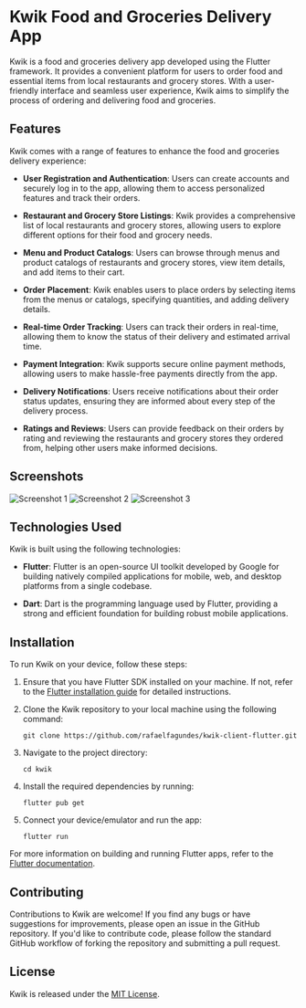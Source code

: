 # Kwik Food and Groceries Delivery App

Kwik is a food and groceries delivery app developed using the Flutter framework. It provides a convenient platform for users to order food and essential items from local restaurants and grocery stores. With a user-friendly interface and seamless user experience, Kwik aims to simplify the process of ordering and delivering food and groceries.

## Features

Kwik comes with a range of features to enhance the food and groceries delivery experience:

- **User Registration and Authentication**: Users can create accounts and securely log in to the app, allowing them to access personalized features and track their orders.

- **Restaurant and Grocery Store Listings**: Kwik provides a comprehensive list of local restaurants and grocery stores, allowing users to explore different options for their food and grocery needs.

- **Menu and Product Catalogs**: Users can browse through menus and product catalogs of restaurants and grocery stores, view item details, and add items to their cart.

- **Order Placement**: Kwik enables users to place orders by selecting items from the menus or catalogs, specifying quantities, and adding delivery details.

- **Real-time Order Tracking**: Users can track their orders in real-time, allowing them to know the status of their delivery and estimated arrival time.

- **Payment Integration**: Kwik supports secure online payment methods, allowing users to make hassle-free payments directly from the app.

- **Delivery Notifications**: Users receive notifications about their order status updates, ensuring they are informed about every step of the delivery process.

- **Ratings and Reviews**: Users can provide feedback on their orders by rating and reviewing the restaurants and grocery stores they ordered from, helping other users make informed decisions.

## Screenshots

![Screenshot 1](screenshots/screenshot1.png)
![Screenshot 2](screenshots/screenshot2.png)
![Screenshot 3](screenshots/screenshot3.png)

## Technologies Used

Kwik is built using the following technologies:

- **Flutter**: Flutter is an open-source UI toolkit developed by Google for building natively compiled applications for mobile, web, and desktop platforms from a single codebase.

- **Dart**: Dart is the programming language used by Flutter, providing a strong and efficient foundation for building robust mobile applications.

## Installation

To run Kwik on your device, follow these steps:

1. Ensure that you have Flutter SDK installed on your machine. If not, refer to the [Flutter installation guide](https://flutter.dev/docs/get-started/install) for detailed instructions.

2. Clone the Kwik repository to your local machine using the following command:
   ```
   git clone https://github.com/rafaelfagundes/kwik-client-flutter.git
   ```

3. Navigate to the project directory:
   ```
   cd kwik
   ```

4. Install the required dependencies by running:
   ```
   flutter pub get
   ```

5. Connect your device/emulator and run the app:
   ```
   flutter run
   ```

For more information on building and running Flutter apps, refer to the [Flutter documentation](https://flutter.dev/docs).

## Contributing

Contributions to Kwik are welcome! If you find any bugs or have suggestions for improvements, please open an issue in the GitHub repository. If you'd like to contribute code, please follow the standard GitHub workflow of forking the repository and submitting a pull request.

## License

Kwik is released under the [MIT License](LICENSE).
